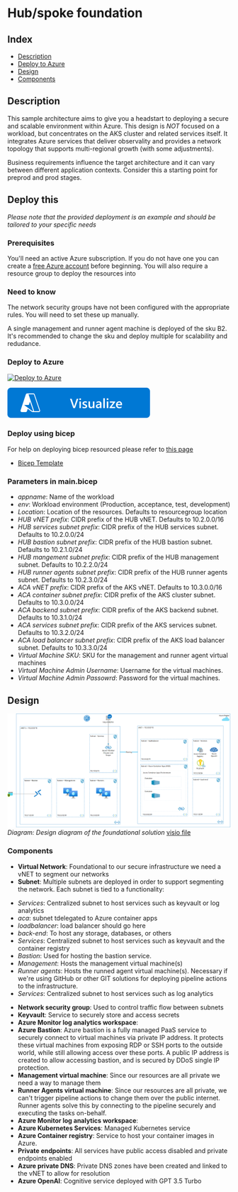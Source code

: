 # Hub/spoke foundation
## Index
* [Description](#description)
* [Deploy to Azure](#deploy-to-azure)
* [Design](#design)
* [Components](#components)

## Description
This sample architecture aims to give you a headstart to deploying a secure and scalable environment within Azure. This design is *NOT* focused on a workload, but concentrates on the AKS cluster and related services itself. It integrates Azure services that deliver observality and provides a network topology that supports multi-regional growth (with some adjustments).

Business requirements influence the target architecture and it can vary between different application contexts. Consider this a starting point for preprod and prod stages.

## Deploy this 
*Please note that the provided deployment is an example and should be tailored to your specific needs* 

### Prerequisites
You'll need an active Azure subscription. If you do not have one you can create a [free Azure account](https://azure.microsoft.com/free/) before beginning. You will also require a resource group to deploy the resources into

### Need to know
The network security groups have not been configured with the appropriate rules. You will need to set these up manually.

A single management and runner agent machine is deployed of the sku B2. It's recommended to change the sku and deploy multiple for scalability and redudance.

### Deploy to Azure
[![Deploy to Azure](https://aka.ms/deploytoazurebutton)](https://portal.azure.com/#create/Microsoft.Template/uri/https%3A%2F%2Fraw.githubusercontent.com%2Fmarcdekeyser%2Frefarch%2Frefs%2Fheads%2Fmain%2Fcode%2Fsol_hubspoke_aca_openai%2Fmain.json)

[![Visualize](https://raw.githubusercontent.com/Azure/azure-quickstart-templates/master/1-CONTRIBUTION-GUIDE/images/visualizebutton.svg?sanitize=true)](http://armviz.io/#/?load=https%3A%2F%2Fraw.githubusercontent.com%2Fmarcdekeyser%2Frefarch%2Frefs%2Fheads%2Fmain%2Fcode%2Fsol_hubspoke_aca_openai%2Fmain.json)

### Deploy using bicep
For help on deploying bicep resourced please refer to [this page](/code/DeployBicep.md)
* [Bicep Template](https://github.com/marcdekeyser/refarch/blob/man/code/sol_hubspoke_aca_openai/)  

### Parameters in main.bicep
- *appname*: Name of the workload
- *env*: Workload environment (Production, acceptance, test, development)
- *Location*: Location of the resources. Defaults to resourcegroup location
- *HUB vNET prefix*: CIDR prefix of the HUB vNET. Defaults to 10.2.0.0/16
- *HUB services subnet prefix*: CIDR prefix of the HUB services subnet. Defaults to 10.2.0.0/24
- *HUB bastion subnet prefix*: CIDR prefix of the HUB bastion subnet. Defaults to 10.2.1.0/24
- *HUB mangement subnet prefix*: CIDR prefix of the HUB management subnet. Defaults to 10.2.2.0/24
- *HUB runner agents subnet prefix*: CIDR prefix of the HUB runner agents subnet. Defaults to 10.2.3.0/24
- *ACA vNET prefix*: CIDR prefix of the AKS vNET. Defaults to 10.3.0.0/16
- *ACA container subnet prefix*: CIDR prefix of the AKS cluster subnet. Defaults to 10.3.0.0/24
- *ACA backend subnet prefix*: CIDR prefix of the AKS backend subnet. Defaults to 10.3.1.0/24
- *ACA services subnet prefix*: CIDR prefix of the AKS services subnet. Defaults to 10.3.2.0/24
- *ACA load balancer subnet prefix*: CIDR prefix of the AKS load balancer subnet. Defaults to 10.3.3.0/24
- *Virtual Machine SKU*: SKU for the management and runner agent virtual machines 
- *Virtual Machine Admin Username*: Username for the virtual machines.
- *Virtual Machine Admin Passowrd*: Password for the virtual machines.

## Design
![Foundational solution platform](/Solutions/aca_hub_spoke_OpenAI/images/sol_aks_hub_spoke_openAI.png)
*Diagram: Design diagram of the foundational solution*
[visio file](/Solutions/aca_hub_spoke/diagram_OpenAI/sol_aca_hub_spoke_openai.vsdx)

### Components
* **Virtual Network**: Foundational to our secure infrastructure we need a vNET to segment our networks
* **Subnet**: Multiple subnets are deployed in order to support segmenting the network. Each subnet is tied to a functionality:
- *Services*: Centralized subnet to host services such as keyvault or log analytics
- *aca*: subnet tdelegated to Azure container apps
- *loadbalancer*: load balancer should go here
- *back-end*: To host any storage, databases, or others
- *Services*: Centralized subnet to host services such as keyvault and the container registry
- *Bastion*: Used for hosting the bastion service.
- *Management*: Hosts the management virtual machine(s)
- *Runner agents*: Hosts the runned agent virtual machine(s). Necessary if we're using GitHub or other GIT solutions for deploying pipeline actions to the infrastructure.
- *Services*: Centralized subnet to host services such as log analytics
* **Network security group**: Used to control traffic flow between subnets
* **Keyvault**: Service to securely store and access secrets
* **Azure Monitor log analytics workspace**: 
* **Azure Bastion**: Azure bastion is a fully managed PaaS service to securely connect to virtual machines via private IP address. It protects these virtual machines from exposing RDP or SSH ports to the outside world, while still allowing access over these ports.
A public IP address is created to allow accessing bastion, and is secured by DDoS single IP protection.
* **Management virtual machine**: Since our resources are all private we need a way to manage them
* **Runner Agents virtual machine**: Since our resources are all private, we can't trigger pipeline actions to change them over the public internet. Runner agents solve this by connecting to the pipeline securely and executing the tasks on-behalf.
* **Azure Monitor log analytics workspace**: 
* **Azure Kubernetes Services**: Managed Kubernetes service
* **Azure Container registry**: Service to host your container images in Azure.
* **Private endpoints**: All services have public access disabled and private endpoints enabled
* **Azure private DNS**: Private DNS zones have been created and linked to the vNET to allow for resolution
* **Azure OpenAI**: Cognitive service deployed with GPT 3.5 Turbo



